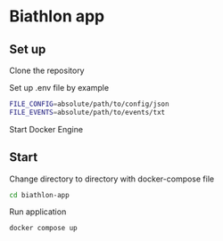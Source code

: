 # Biathlon app

## Set up

Clone the repository

Set up .env file by example
```bash
FILE_CONFIG=absolute/path/to/config/json
FILE_EVENTS=absolute/path/to/events/txt
```

Start Docker Engine

## Start

Change directory to directory with docker-compose file
```bash
cd biathlon-app
```

Run application
```bash
docker compose up
```